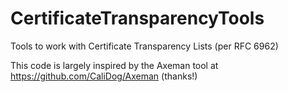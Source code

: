 # CertificateTransparencyTools
Tools to work with Certificate Transparency Lists (per RFC 6962)

This code is largely inspired by the Axeman tool at https://github.com/CaliDog/Axeman (thanks!)


